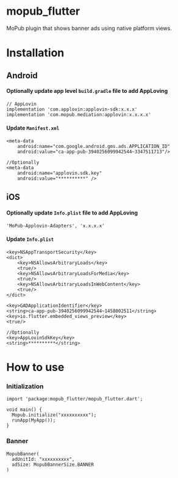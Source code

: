 # mopub_flutter

MoPub plugin that shows banner ads using native platform views.

# Installation

## Android

#### Optionally update app level `build.gradle` file to add AppLoving

~~~~
// AppLovin
implementation 'com.applovin:applovin-sdk:x.x.x'
implementation 'com.mopub.mediation:applovin:x.x.x.x'
~~~~

#### Update `Manifest.xml`

~~~~
<meta-data
    android:name="com.google.android.gms.ads.APPLICATION_ID"
    android:value="ca-app-pub-3940256099942544~3347511713"/>

//Optionally
<meta-data
    android:name="applovin.sdk.key"
    android:value="**********" />
~~~~

## iOS

#### Optionally update `Info.plist` file to add AppLoving

~~~~
'MoPub-Applovin-Adapters', 'x.x.x.x'
~~~~

#### Update `Info.plist`

~~~~
<key>NSAppTransportSecurity</key>
<dict>
    <key>NSAllowsArbitraryLoads</key>
	<true/>
	<key>NSAllowsArbitraryLoadsForMedia</key>
	<true/>
	<key>NSAllowsArbitraryLoadsInWebContent</key>
	<true/>
</dict>
~~~~

~~~~
<key>GADApplicationIdentifier</key>
<string>ca-app-pub-3940256099942544~1458002511</string>
<key>io.flutter.embedded_views_preview</key>
<true/>

//Optionally
<key>AppLovinSdkKey</key>
<string>**********</string>
~~~~

# How to use

### Initialization

~~~~
import 'package:mopub_flutter/mopub_flutter.dart';

void main() {
  Mopub.initialize("xxxxxxxxxx");
  runApp(MyApp());
}
~~~~

### Banner

~~~~
MopubBanner(
  adUnitId: "xxxxxxxxxx",
  adSize: MopubBannerSize.BANNER
)
~~~~
